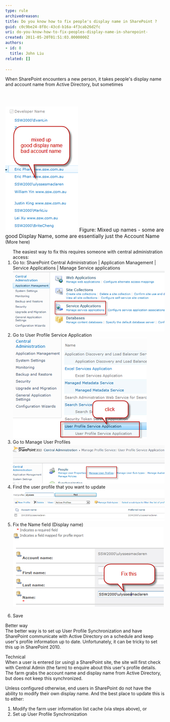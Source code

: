 ```yaml
---
type: rule
archivedreason: 
title: Do you know how to fix people's display name in SharePoint ?
guid: c0c9be24-8f8c-43cd-b16a-4f3cab26d2fc
uri: do-you-know-how-to-fix-peoples-display-name-in-sharepoint-
created: 2011-05-20T01:51:03.0000000Z
authors:
- id: 8
  title: John Liu
related: []

---
```



When SharePoint encounters a new person, it takes people's display name and account name from Active Directory, but sometimes

<br><excerpt class='endintro'></excerpt><br>

  <img alt="" class="ms-rteCustom-ImageArea" src="MixUpNames.jpg" /> <font class="ms-rteCustom-FigureNormal" size="+0">Figure: Mixed up names - some are good Display Name, some are essentially just the Account Name</font> (More here) <br>
<ol>The easiest way to fix this requires someone with central administration access:
    <li>Go to: SharePoint Central Administration | Application Management | Service Applications | Manage Service applications <br>
    <img alt="" class="ms-rteCustom-ImageArea" src="ServiceApplication.jpg" /></li>
    <li>Go to User Profile Service Application<br>
    <img alt="" class="ms-rteCustom-ImageArea" src="UserProfileServiceApplication.jpg" /> </li>
    <li>Go to Manage User Profiles <br>
    <img alt="" class="ms-rteCustom-ImageArea" src="ManageUserProfiles.jpg" /> </li>
    <li>Find the user profile that you want to update <br>
    <img alt="" class="ms-rteCustom-ImageArea" src="FindUserProfile.jpg" /></li>
    <li>Fix the Name field (Display name)<br>
    <img alt="" class="ms-rteCustom-ImageArea" src="FixNameField.jpg" /> </li>
    <li>Save</li>
</ol>
<p>Better way<br>
The better way is to set up User Profile Synchronization and have SharePoint communicate with Active Directory on a schedule and keep user's profile information up to date. Unfortunately, it can be tricky to set this up in SharePoint 2010. </p>
<p>Technical<br>
When a user is entered (or using) a SharePoint site, the site will first check with Central Admin (the farm) to enquire about this user's profile details. The farm grabs the account name and display name from Active Directory, but does not keep this synchronized. </p>
<p>Unless configured otherwise, end users in SharePoint do not have the ability to modify their own display name. And the best place to update this is to either:</p>
<ol>
    <li>Modify the farm user information list cache (via steps above), or </li>
    <li>Set up User Profile Synchronization </li>
</ol>



